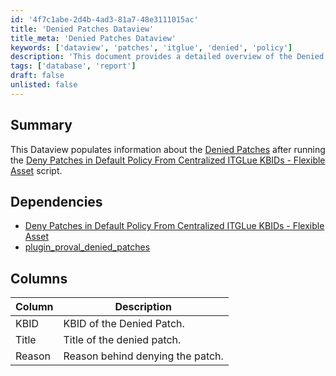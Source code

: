 ```yaml
---
id: '4f7c1abe-2d4b-4ad3-81a7-48e3111015ac'
title: 'Denied Patches Dataview'
title_meta: 'Denied Patches Dataview'
keywords: ['dataview', 'patches', 'itglue', 'denied', 'policy']
description: 'This document provides a detailed overview of the Denied Patches Dataview, which populates information about denied patches after executing the Deny Patches in Default Policy From Centralized ITGLue KBIDs - Flexible Asset script. It includes dependencies and a description of the columns used in the dataview.'
tags: ['database', 'report']
draft: false
unlisted: false
---
```


## Summary

This Dataview populates information about the [Denied Patches](https://proval.itglue.com/5078775/assets/236189-denied-patches/records) after running the [Deny Patches in Default Policy From Centralized ITGLue KBIDs - Flexible Asset](https://proval.itglue.com/5078775/docs/9563142) script.

## Dependencies

- [Deny Patches in Default Policy From Centralized ITGLue KBIDs - Flexible Asset](https://proval.itglue.com/5078775/docs/9563142)  
- [plugin_proval_denied_patches](<../tables/plugin_proval_denied_patches.md>)

## Columns

| Column | Description                       |
|--------|-----------------------------------|
| KBID   | KBID of the Denied Patch.        |
| Title  | Title of the denied patch.       |
| Reason | Reason behind denying the patch.  |
